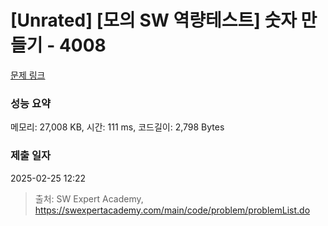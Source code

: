 # [Unrated] [모의 SW 역량테스트] 숫자 만들기 - 4008 

[문제 링크](https://swexpertacademy.com/main/code/problem/problemDetail.do?contestProbId=AWIeRZV6kBUDFAVH) 

### 성능 요약

메모리: 27,008 KB, 시간: 111 ms, 코드길이: 2,798 Bytes

### 제출 일자

2025-02-25 12:22



> 출처: SW Expert Academy, https://swexpertacademy.com/main/code/problem/problemList.do